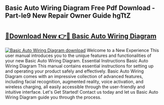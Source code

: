 ## Basic Auto Wiring Diagram Free Pdf Download - Part-le9 New Repair Owner Guide hgTtZ

# <h2><a href="http://dfmi6u.blite.top/?on=Basic+Auto+Wiring+Diagram">🔗Download New 👉🔴 Basic Auto Wiring Diagram</a></h2>

[![Basic Auto Wiring Diagram download](https://i.imgur.com/lujVjoI.png)](http://dfmi6u.blite.top/?on=Basic+Auto+Wiring+Diagram)
Welcome to a New Experience This user manual introduces you to the unique features and functionalities of your new Basic Auto Wiring Diagram. Essential Instructions Basic Auto Wiring Diagram This manual contains essential instructions for setting up and operating your product safely and effectively. Basic Auto Wiring Diagram comes with an impressive collection of advanced features, including facial recognition, augmented reality, voice activation, and wireless charging, all easily accessible through the user-friendly and intuitive interface. Let's Get Started! Contact us today and let us Basic Auto Wiring Diagram guide you through the process.
